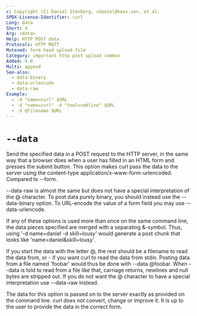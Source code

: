 ```yaml
---
c: Copyright (C) Daniel Stenberg, <daniel@haxx.se>, et al.
SPDX-License-Identifier: curl
Long: data
Short: d
Arg: <data>
Help: HTTP POST data
Protocols: HTTP MQTT
Mutexed: form head upload-file
Category: important http post upload common
Added: 4.0
Multi: append
See-also:
  - data-binary
  - data-urlencode
  - data-raw
Example:
  - -d "name=curl" $URL
  - -d "name=curl" -d "tool=cmdline" $URL
  - -d @filename $URL
---
```


# `--data`

Send the specified data in a POST request to the HTTP server, in the same way
that a browser does when a user has filled in an HTML form and presses the
submit button. This option makes curl pass the data to the server using the
content-type application/x-www-form-urlencoded. Compared to --form.

--data-raw is almost the same but does not have a special interpretation of
the @ character. To post data purely binary, you should instead use the
--data-binary option. To URL-encode the value of a form field you may use
--data-urlencode.

If any of these options is used more than once on the same command line, the
data pieces specified are merged with a separating &-symbol. Thus, using
'-d name=daniel -d skill=lousy' would generate a post chunk that looks like
'name=daniel&skill=lousy'.

If you start the data with the letter @, the rest should be a filename to read
the data from, or - if you want curl to read the data from stdin. Posting data
from a file named 'foobar' would thus be done with --data @foobar. When --data
is told to read from a file like that, carriage returns, newlines and null
bytes are stripped out. If you do not want the @ character to have a special
interpretation use --data-raw instead.

The data for this option is passed on to the server exactly as provided on the
command line. curl does not convert, change or improve it. It is up to the
user to provide the data in the correct form.

